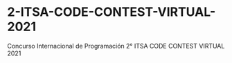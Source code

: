 # 2-ITSA-CODE-CONTEST-VIRTUAL-2021
Concurso Internacional de Programación 2° ITSA CODE CONTEST VIRTUAL 2021
